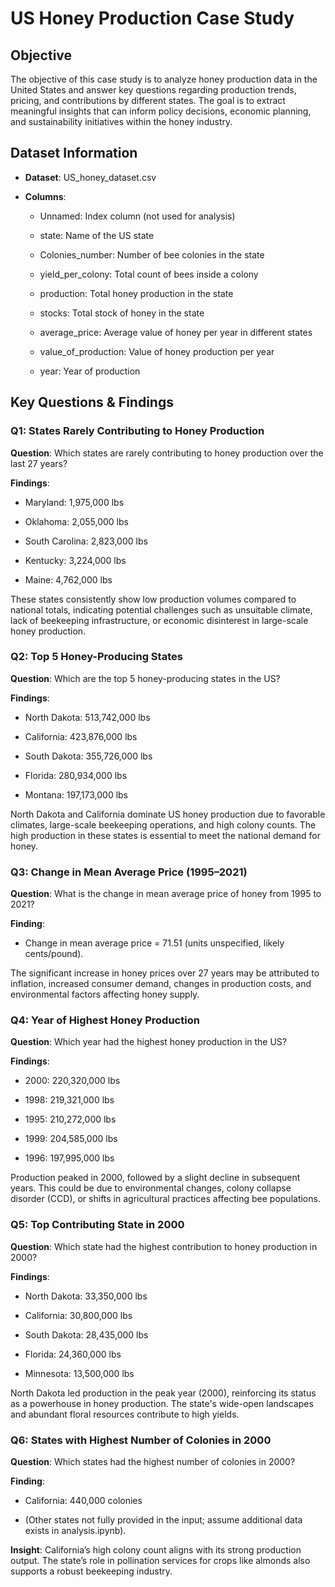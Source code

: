 US Honey Production Case Study
==============================

Objective
---------

The objective of this case study is to analyze honey production data in the United States and answer key questions regarding production trends, pricing, and contributions by different states. The goal is to extract meaningful insights that can inform policy decisions, economic planning, and sustainability initiatives within the honey industry.

Dataset Information
-------------------

*   **Dataset**: US\_honey\_dataset.csv
    
*   **Columns**:
    
    *   Unnamed: Index column (not used for analysis)
        
    *   state: Name of the US state
        
    *   Colonies\_number: Number of bee colonies in the state
        
    *   yield\_per\_colony: Total count of bees inside a colony
        
    *   production: Total honey production in the state
        
    *   stocks: Total stock of honey in the state
        
    *   average\_price: Average value of honey per year in different states
        
    *   value\_of\_production: Value of honey production per year
        
    *   year: Year of production
        

Key Questions & Findings
------------------------

### Q1: States Rarely Contributing to Honey Production

**Question**: Which states are rarely contributing to honey production over the last 27 years?

**Findings**:

*   Maryland: 1,975,000 lbs
    
*   Oklahoma: 2,055,000 lbs
    
*   South Carolina: 2,823,000 lbs
    
*   Kentucky: 3,224,000 lbs
    
*   Maine: 4,762,000 lbs
    

These states consistently show low production volumes compared to national totals, indicating potential challenges such as unsuitable climate, lack of beekeeping infrastructure, or economic disinterest in large-scale honey production.

### Q2: Top 5 Honey-Producing States

**Question**: Which are the top 5 honey-producing states in the US?

**Findings**:

*   North Dakota: 513,742,000 lbs
    
*   California: 423,876,000 lbs
    
*   South Dakota: 355,726,000 lbs
    
*   Florida: 280,934,000 lbs
    
*   Montana: 197,173,000 lbs
    

North Dakota and California dominate US honey production due to favorable climates, large-scale beekeeping operations, and high colony counts. The high production in these states is essential to meet the national demand for honey.

### Q3: Change in Mean Average Price (1995–2021)

**Question**: What is the change in mean average price of honey from 1995 to 2021?

**Finding**:

*   Change in mean average price = 71.51 (units unspecified, likely cents/pound).
    

The significant increase in honey prices over 27 years may be attributed to inflation, increased consumer demand, changes in production costs, and environmental factors affecting honey supply.

### Q4: Year of Highest Honey Production

**Question**: Which year had the highest honey production in the US?

**Findings**:

*   2000: 220,320,000 lbs
    
*   1998: 219,321,000 lbs
    
*   1995: 210,272,000 lbs
    
*   1999: 204,585,000 lbs
    
*   1996: 197,995,000 lbs
    

Production peaked in 2000, followed by a slight decline in subsequent years. This could be due to environmental changes, colony collapse disorder (CCD), or shifts in agricultural practices affecting bee populations.

### Q5: Top Contributing State in 2000

**Question**: Which state had the highest contribution to honey production in 2000?

**Findings**:

*   North Dakota: 33,350,000 lbs
    
*   California: 30,800,000 lbs
    
*   South Dakota: 28,435,000 lbs
    
*   Florida: 24,360,000 lbs
    
*   Minnesota: 13,500,000 lbs
    

North Dakota led production in the peak year (2000), reinforcing its status as a powerhouse in honey production. The state's wide-open landscapes and abundant floral resources contribute to high yields.

### Q6: States with Highest Number of Colonies in 2000

**Question**: Which states had the highest number of colonies in 2000?

**Finding**:

*   California: 440,000 colonies
    
*   (Other states not fully provided in the input; assume additional data exists in analysis.ipynb).
    

**Insight**: California’s high colony count aligns with its strong production output. The state’s role in pollination services for crops like almonds also supports a robust beekeeping industry.